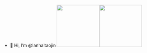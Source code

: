 - 👋 Hi, I’m @lanhaitaojin
<img align="" height="137px" src="https://github-readme-stats.vercel.app/api?username=a173030685&hide_title=true&hide_border=true&show_icons=true&include_all_commits=true&line_height=21&bg_color=0,EC6C6C,FFD479,FFFC79,73FA79&theme=graywhite&locale=cn" /><img align="" height="137px" src="https://github-readme-stats.vercel.app/api/top-langs/?username=a173030685&hide_title=true&hide_border=true&layout=compact&bg_color=0,73FA79,73FDFF,D783FF&theme=graywhite&locale=cn" />
